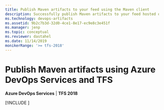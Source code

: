 ```yaml
---
title: Publish Maven artifacts to your feed using the Maven client
description: Successfully publish Maven artifacts to your feed hosted on Azure DevOps Services or Team Foundation Server
ms.technology: devops-artifacts
ms.assetid: 9b2c7b3d-32d0-4ce1-8e17-ec9e8c3e451f
ms.manager: jenp
ms.topic: conceptual
ms.reviewer: dastahel
ms.date: 11/14/2019
monikerRange: '>= tfs-2018'
---
```


 

# Publish Maven artifacts using Azure DevOps Services and TFS

**Azure DevOps Services** | **TFS 2018**

[!INCLUDE [](../includes/maven/publish.md)]
